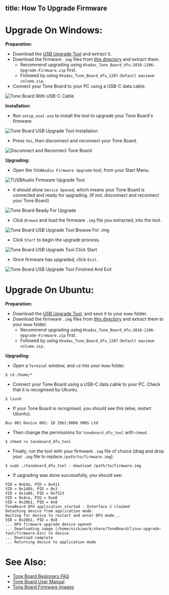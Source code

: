 title: How To Upgrade Firmware
---

# Upgrade On Windows:

**Preparation:**

* Download the [USB Upgrade Tool](https://bit.ly/2LnQZhD) and extract it.
* Download the firmware `.img` files from [this directory](https://dl.khadas.com/Firmware/ToneBoard/) and extract them. 
  * Recommend upgrading using `Khadas_Tone_Board_dfu-2018-1206-Upgrade-Firmware.zip` first.
  * Followed by using `Khadas_Tone_Board_dfu_1207-Default maximum volume.zip`.
* Connect your Tone Board to your PC using a USB-C data cable.

![Tone Board With USB-C Cable](/images/toneboard/tb_fw_01.jpg)

**Installation:**

* Run `setup_eval.exe` to install the tool to upgrade your Tone Board's firmware.

![Tone Board USB Upgrade Tool Installation](/images/toneboard/tb_fw_02.jpg)

* Press `Yes`, then disconnect and reconnect your Tone Board.

![Disconnect and Reconnect Tone Board](/images/toneboard/tb_fw_03.jpg)

**Upgrading:**

* Open the `TUSBAudio Firmware Upgrade` tool, from your Start Menu.

![TUSBAudio Firmware Upgrade Tool](/images/toneboard/tb_fw_04.jpg)

* It should show `Device Opened`, which means your Tone Board is connected and ready for upgrading. (If not, disconnect and reconnect your Tone Board)

![Tone Board Ready For Upgrade](/images/toneboard/tb_fw_05.jpg)

* Click `Browse` and load the firmware `.img` file you extracted, into the tool.

![Tone Board USB Upgrade Tool Browse For .img](/images/toneboard/tb_fw_07.jpg)

* Click `Start` to begin the upgrade process.

![Tone Board USB Upgrade Tool Click Start](/images/toneboard/tb_fw_08.jpg)

* Once firmware has upgraded, click `Exit`.

![Tone Board USB Upgrade Tool Finished And Exit](/images/toneboard/tb_fw_09.jpg)

# Upgrade On Ubuntu:

**Preparation:**

* Download the [USB Upgrade Tool](https://dl.khadas.com/Firmware/ToneBoard/UpgradeTool/toneboard_dfu_tool), and save it to your `Home` folder.
* Download the firmware `.img` files from [this directory](https://dl.khadas.com/Firmware/ToneBoard/) and extract them to your `Home` folder.
  * Recommend upgrading using `Khadas_Tone_Board_dfu-2018-1206-Upgrade-Firmware.zip` first.
  * Followed by using `Khadas_Tone_Board_dfu_1207-Default maximum volume.zip`.

**Upgrading:**

* Open a `Terminal` window, and `cd` into your `Home` folder.

```$ cd /home/*```

* Connect your Tone Board using a USB-C data cable to your PC. Check that it is recognised by Ubuntu.

```$ lsusb```

* If your Tone Board is recognised, you should see this (else, restart Ubuntu).

```Bus 001 Device 005: ID 20b1:0008 XMOS Ltd```

* Then change the permissions for `toneboard_dfu_tool` with `chmod`.

```$ chmod +x toneboard_dfu_tool```

* Finally, run the tool with your firmware `.img` file of choice (drag and drop your `.img` file to replace `/path/to/firmware.img`).

```$ sudo ./toneboard_dfu_tool --download /path/to/firmware.img```

* If upgrading was done successfully, you should see:

```
VID = 0xbda, PID = 0x411
VID = 0x1d6b, PID = 0x3
VID = 0x1a86, PID = 0x7523
VID = 0x4ca, PID = 0xa8
VID = 0x20b1, PID = 0x8
ToneBoard DFU application started - Interface 2 claimed
Detaching device from application mode.
Waiting for device to restart and enter DFU mode...
VID = 0x20b1, PID = 0x8
... DFU firmware upgrade device opened
... Downloading image (/home/nick/work/share/ToneBoard/linux-upgrade-tool/firmware.bin) to device
... Download complete
... Returning device to application mode
```

# See Also:

* [Tone Board Beginners FAQ](https://docs.khadas.com/toneboard/index.html)
* [Tone Board User Manual](https://docs.khadas.com/toneboard/UserManual.html)
* [Tone Board Firmware Images](https://dl.khadas.com/Firmware/ToneBoard/)
